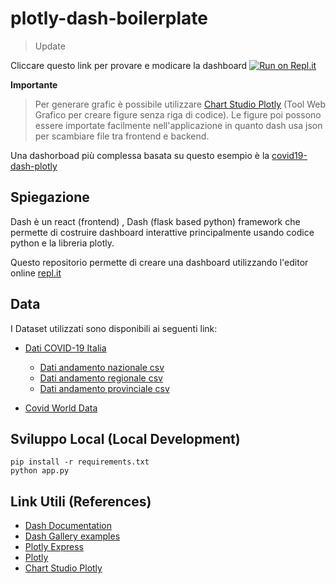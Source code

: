 # plotly-dash-boilerplate

> Update

Cliccare questo link per provare e modicare la dashboard 
[![Run on Repl.it](https://repl.it/badge/github/visiont3lab/plotly-dash-boilerplate)](https://repl.it/github/visiont3lab/plotly-dash-boilerplate)

**Importante** 
> Per generare grafic è possibile utilizzare [Chart Studio Plotly](https://plotly.com/chart-studio/) (Tool Web Grafico per creare figure senza riga di codice). Le figure poi possono essere importate facilmente nell'applicazione in quanto dash usa json per scambiare file tra frontend e backend.

Una dashorboad più complessa basata su questo esempio è la [covid19-dash-plotly](https://github.com/visiont3lab/covid19-dash-plotly)

## Spiegazione 
Dash  è un react (frontend) , Dash (flask based python) framework che permette di costruire dashboard interattive principalmente usando codice python e la libreria plotly.

Questo repositorio permette di creare una dashboard utilizzando l'editor online [repl.it](https://repl.it/)


## Data
I Dataset utilizzati sono disponibili ai seguenti link:

* [Dati COVID-19 Italia](https://github.com/pcm-dpc/COVID-19)
  * [Dati andamento nazionale csv](https://raw.githubusercontent.com/pcm-dpc/COVID-19/master/dati-andamento-nazionale/dpc-covid19-ita-andamento-nazionale.csv)
  * [Dati andamento regionale csv](https://raw.githubusercontent.com/pcm-dpc/COVID-19/master/dati-regioni/dpc-covid19-ita-regioni.csv)
  * [Dati andamento provinciale csv](https://raw.githubusercontent.com/pcm-dpc/COVID-19/master/dati-province/dpc-covid19-ita-province.csv)
  
* [Covid World Data](https://github.com/open-covid-19/data)


## Sviluppo Local (Local Development)

```
pip install -r requirements.txt
python app.py
```

## Link Utili (References)
* [Dash Documentation](https://dash.plotly.com/)
* [Dash Gallery examples](https://dash-gallery.plotly.host/Portal/)
* [Plotly Express](https://plotly.com/python/plotly-express/)
* [Plotly](https://plotly.com/python/)
* [Chart Studio Plotly](https://plotly.com/chart-studio/)
